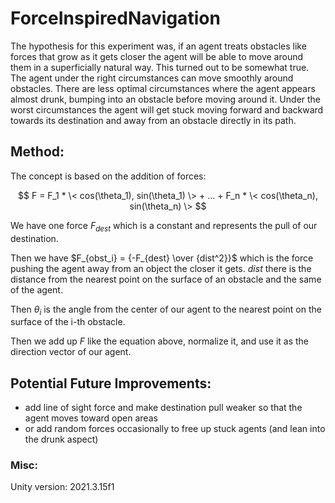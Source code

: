 # ForceInspiredNavigation

The hypothesis for this experiment was, if an agent treats obstacles like forces that grow as it gets closer the agent will be able to move around them in a superficially natural way. This turned out to be somewhat true. The agent under the right circumstances can move smoothly around obstacles. There are less optimal circumstances where the agent appears almost drunk, bumping into an obstacle before moving around it. Under the worst circumstances the agent will get stuck moving forward and backward towards its destination and away from an obstacle directly in its path.

## Method:

The concept is based on the addition of forces:

$$ F = F_1 * \< cos(\theta_1), sin(\theta_1) \> + ... + F_n * \< cos(\theta_n), sin(\theta_n) \> $$

We have one force $F_{dest}$ which is a constant and represents the pull of our destination.

Then we have $F_{obst_i} = {-F_{dest} \over {dist^2}}$ which is the force pushing the agent away from an object the closer it gets. 
$dist$ there is the distance from the nearest point on the surface of an obstacle and the same of the agent.

Then $\theta_i$ is the angle from the center of our agent to the nearest point on the surface of the i-th obstacle.

Then we add up $F$ like the equation above, normalize it, and use it as the direction vector of our agent.

## Potential Future Improvements:
- add line of sight force and make destination pull weaker so that the agent moves toward open areas
- or add random forces occasionally to free up stuck agents (and lean into the drunk aspect)

### Misc:
Unity version: 2021.3.15f1

